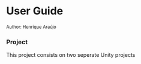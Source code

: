 # User Guide

<sub>Author: Henrique Araújo</sup>


### Project
This project consists on two seperate Unity projects